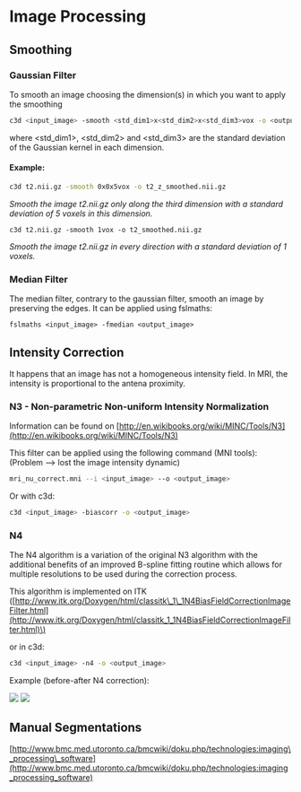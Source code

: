 # Image Processing

## Smoothing

### Gaussian Filter

To smooth an image choosing the dimension\(s\) in which you want to apply the smoothing

```bash
c3d <input_image> -smooth <std_dim1>x<std_dim2>x<std_dim3>vox -o <output_image>
```

where &lt;std\_dim1&gt;, &lt;std\_dim2&gt; and &lt;std\_dim3&gt; are the standard deviation of the Gaussian kernel in each dimension.

#### Example:

```bash
c3d t2.nii.gz -smooth 0x0x5vox -o t2_z_smoothed.nii.gz
```

_Smooth the image t2.nii.gz only along the third dimension with a standard deviation of 5 voxels in this dimension._

```text
c3d t2.nii.gz -smooth 1vox -o t2_smoothed.nii.gz
```

_Smooth the image t2.nii.gz in every direction with a standard deviation of 1 voxels._

### Median Filter

The median filter, contrary to the gaussian filter, smooth an image by preserving the edges. It can be applied using fslmaths:

```text
fslmaths <input_image> -fmedian <output_image>
```

## Intensity Correction

It happens that an image has not a homogeneous intensity field. In MRI, the intensity is proportional to the antena proximity.

### N3 - Non-parametric Non-uniform Intensity Normalization

Information can be found on [http://en.wikibooks.org/wiki/MINC/Tools/N3](http://en.wikibooks.org/wiki/MINC/Tools/N3)

This filter can be applied using the following command \(MNI tools\): \(Problem –&gt; lost the image intensity dynamic\)

```bash
mri_nu_correct.mni --i <input_image> --o <output_image>
```

Or with c3d:

```bash
c3d <input_image> -biascorr -o <output_image>
```

### N4

The N4 algorithm is a variation of the original N3 algorithm with the additional benefits of an improved B-spline fitting routine which allows for multiple resolutions to be used during the correction process.

This algorithm is implemented on ITK \([http://www.itk.org/Doxygen/html/classitk\_1\_1N4BiasFieldCorrectionImageFilter.html](http://www.itk.org/Doxygen/html/classitk_1_1N4BiasFieldCorrectionImageFilter.html)\)

or in c3d:

```bash
c3d <input_image> -n4 -o <output_image>
```

Example \(before-after N4 correction\):

![](https://www.neuro.polymtl.ca/_media/tips_and_tricks/errsm_09_t2.png?w=200&tok=32fbae) ![](https://www.neuro.polymtl.ca/_media/tips_and_tricks/errsm_09_t2_n4.png?w=196&tok=ccc8f8)

## Manual Segmentations

[http://www.bmc.med.utoronto.ca/bmcwiki/doku.php/technologies:imaging\_processing\_software](http://www.bmc.med.utoronto.ca/bmcwiki/doku.php/technologies:imaging_processing_software)

